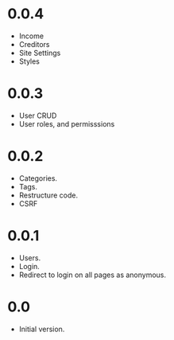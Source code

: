 0.0.4
=====
  * Income
  * Creditors
  * Site Settings
  * Styles

0.0.3
=====
  * User CRUD
  * User roles, and permisssions

0.0.2
=====
  * Categories.
  * Tags.
  * Restructure code.
  * CSRF

0.0.1
=====
  * Users.
  * Login.
  * Redirect to login on all pages as anonymous.

0.0
===

  *  Initial version.
